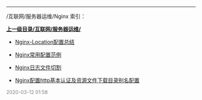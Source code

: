 
----

/互联网/服务器运维/Nginx 索引：


**[上一级目录/互联网/服务器运维/](/互联网/服务器运维/)**

- [Nginx-Location配置总结](/互联网/服务器运维/Nginx/Nginx-Location配置总结)

- [Nginx常用配置范例](/互联网/服务器运维/Nginx/Nginx常用配置范例)

- [Nginx日志文件切割](/互联网/服务器运维/Nginx/Nginx日志文件切割)

- [Nginx配置http基本认证及资源文件下载目录别名配置](/互联网/服务器运维/Nginx/Nginx配置http基本认证及资源文件下载目录别名配置)


<font size=2 color='grey'> 2020-03-12 01:58 </font>